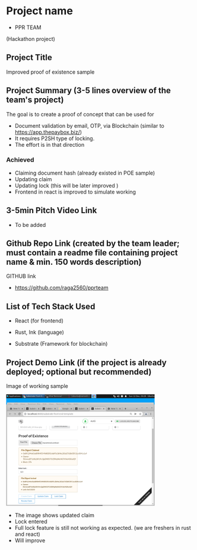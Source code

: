# Project name

- PPR TEAM 

(Hackathon project)

## Project Title

Improved proof of existence sample

## Project Summary (3-5 lines overview of the team's project)

The goal is to create a proof of concept that can be used for 
- Document validation by email, OTP, via Blockchain (similar to https://app.thepaybox.biz/)
- It requires P2SH type of locking.
- The effort is in that direction

### Achieved

- Claiming document hash (already existed in POE sample)
- Updating claim 
- Updating lock (this will be later improved )
- Frontend in react is improved to simulate working

## 3-5min Pitch Video Link

- To be added

## Github Repo Link (created by the team leader; must contain a readme file containing project name & min. 150 words description)

GITHUB link 

- https://github.com/raga2560/pprteam

## List of Tech Stack Used

- React (for frontend)

- Rust, Ink (language)

- Substrate (Framework for blockchain)


## Project Demo Link (if the project is already deployed; optional but recommended)

Image of working sample 

<img  src="https://github.com/raga2560/pprteam/blob/main/images/locked.png" alt="alt text" width="400">

- The image shows updated claim
- Lock entered
- Full lock feature is still not working as expected. (we are freshers in rust and react)
- Will improve



